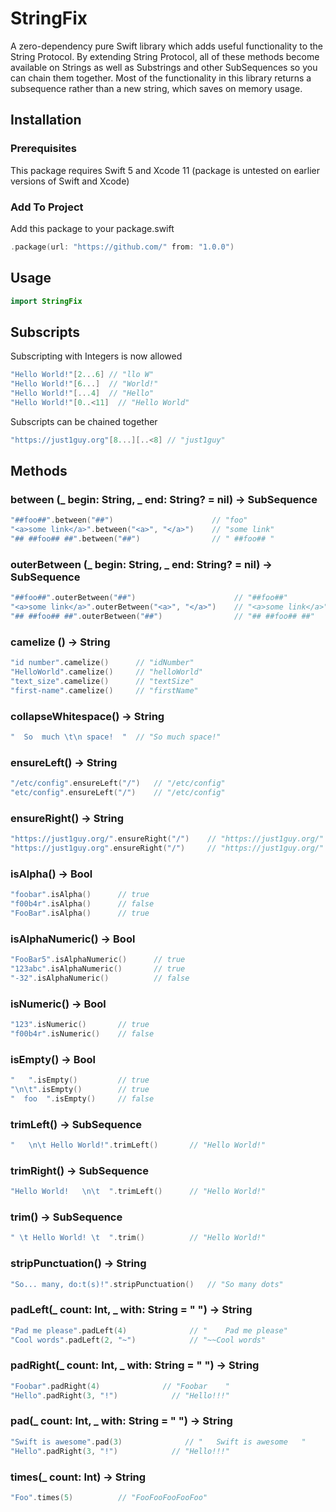 # StringFix

A zero-dependency pure Swift library which adds useful functionality to the String Protocol. By extending String Protocol, all of these methods become available on Strings as well as Substrings and other SubSequences so you can chain them together. Most of the functionality in this library returns a subsequence rather than a new string, which saves on memory usage.

## Installation
### Prerequisites
This package requires Swift 5 and Xcode 11 (package is untested on earlier versions of Swift and Xcode)

### Add To Project
Add this package to your package.swift
```swift
.package(url: "https://github.com/" from: "1.0.0")
```

## Usage
```swift
import StringFix
```

## Subscripts
Subscripting with Integers is now allowed
```swift
"Hello World!"[2...6] // "llo W"
"Hello World!"[6...]  // "World!"
"Hello World!"[...4]  // "Hello"
"Hello World!"[0..<11]  // "Hello World"
```
Subscripts can be chained together 
```swift
"https://just1guy.org"[8...][..<8] // "just1guy"
```

## Methods
### between (_ begin: String, _ end: String? = nil) -> SubSequence
```swift
"##foo##".between("##")                      // "foo"
"<a>some link</a>".between("<a>", "</a>")    // "some link"
"## ##foo## ##".between("##")                // " ##foo## "
```
### outerBetween (_ begin: String, _ end: String? = nil) -> SubSequence
```swift
"##foo##".outerBetween("##")                      // "##foo##"
"<a>some link</a>".outerBetween("<a>", "</a>")    // "<a>some link</a>"
"## ##foo## ##".outerBetween("##")                // "## ##foo## ##"
```
### camelize () -> String
```swift
"id number".camelize()      // "idNumber"
"HelloWorld".camelize()     // "helloWorld"
"text_size".camelize()      // "textSize"
"first-name".camelize()     // "firstName"
```
### collapseWhitespace() -> String
```swift
"  So  much \t\n space!  "  // "So much space!"
```
### ensureLeft() -> String
```swift
"/etc/config".ensureLeft("/")   // "/etc/config"
"etc/config".ensureLeft("/")    // "/etc/config"
```
### ensureRight() -> String
```swift
"https://just1guy.org/".ensureRight("/")    // "https://just1guy.org/"
"https://just1guy.org".ensureRight("/")     // "https://just1guy.org/"
```
### isAlpha() -> Bool
```swift
"foobar".isAlpha()      // true
"f00b4r".isAlpha()      // false
"FooBar".isAlpha()      // true
```
### isAlphaNumeric() -> Bool
```swift
"FooBar5".isAlphaNumeric()      // true
"123abc".isAlphaNumeric()       // true
"-32".isAlphaNumeric()          // false
```
### isNumeric() -> Bool
```swift
"123".isNumeric()       // true
"f00b4r".isNumeric()    // false
```
### isEmpty() -> Bool
```swift
"   ".isEmpty()         // true
"\n\t".isEmpty()        // true
"  foo  ".isEmpty()     // false
```
### trimLeft() -> SubSequence
```swift
"   \n\t Hello World!".trimLeft()       // "Hello World!"
```
### trimRight() -> SubSequence
```swift
"Hello World!   \n\t  ".trimLeft()      // "Hello World!"
```
### trim() -> SubSequence
```swift
" \t Hello World! \t  ".trim()          // "Hello World!"
```
### stripPunctuation() -> String
```swift
"So... many, do:t(s)!".stripPunctuation()   // "So many dots"
````

### padLeft(_ count: Int, _ with: String = " ") -> String
```swift
"Pad me please".padLeft(4)              // "    Pad me please"
"Cool words".padLeft(2, "~")            // "~~Cool words"
```

### padRight(_ count: Int, _ with: String = " ") -> String
```swift
"Foobar".padRight(4)              // "Foobar    "
"Hello".padRight(3, "!")            // "Hello!!!"
```

### pad(_ count: Int, _ with: String = " ") -> String
```swift
"Swift is awesome".pad(3)              // "   Swift is awesome   "
"Hello".padRight(3, "!")            // "Hello!!!"
```
### times(_ count: Int) -> String
```swift
"Foo".times(5)          // "FooFooFooFooFoo"
```
